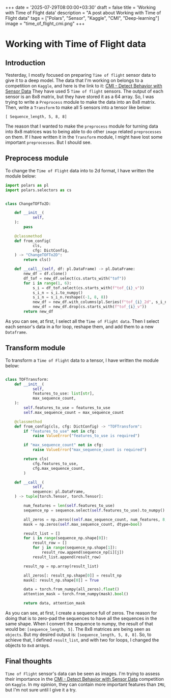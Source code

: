 +++
date = '2025-07-29T08:00:00+03:30'
draft = false
title = 'Working with Time of Flight data'
description = "A post about Working with Time of Flight data"
tags = ["Polars", "Sensor", "Kaggle", "CMI", "Deep-learning"]
image = "time_of_flight_cmi.png"
+++

# Working with Time of Flight data

## Introduction

Yesterday, I mostly focused on preparing `Time of flight` sensor data
to give it to a deep model.
The data that I'm working on belongs to a competition on `Kaggle`, and
here is the link to it:
[CMI - Detect Behavior with Sensor Data](https://www.kaggle.com/competitions/cmi-detect-behavior-with-sensor-data)
They have used 5 `Time of flight` sensors.
The output of each sensor is an 8x8 matrix,
but they have stored it as a 64 array.
So, I was trying to write a `Preprocess` module to make the data into an 8x8 matrix.
Then, write a `Transform` to make all 5 sensors into a tensor like below:

```text
[ Sequence_length, 5, 8, 8]
```

The reason that I wanted to make the `preprocess` module for turning data into 8x8 matrices was
to being able to do other `image` related `preprocesses` on them.
If I have written it in the `Transform` module, I might have lost some important `preprocesses`.
But I should see.

## Preprocess module

To change the `Time of Flight` data into to 2d format, I have written the module below:

```python
import polars as pl
import polars.selectors as cs


class ChangeTOFTo2D:

    def __init__(
            self,
    ):
        pass

    @classmethod
    def from_config(
            cls,
            cfg: DictConfig,
    ) -> "ChangeTOFTo2D":
        return cls()

    def __call__(self, df: pl.DataFrame) -> pl.DataFrame:
        new_df = df.clone()
        df_tof = new_df.select(cs.starts_with("tof"))
        for i in range(1, 6):
            s_i = df_tof.select(cs.starts_with(f"tof_{i}_v"))
            s_i_n = s_i.to_numpy()
            s_i_n = s_i_n.reshape((-1, 8, 8))
            new_df = new_df.with_columns(pl.Series(f"tof_{i}_2d", s_i_n))
            new_df = new_df.drop(cs.starts_with(f"tof_{i}_v"))
        return new_df

```

As you can see, at first, I select all the `Time of Flight data`.
Then I select each sensor's data in a for loop, reshape them, and add them to a new `Dataframe`.

## Transform module

To transform a `Time of Flight` data to a tensor, I have written the module below:

```python

class TOFTransform:
    def __init__(
            self,
            features_to_use: list[str],
            max_sequence_count,
    ):
        self.features_to_use = features_to_use
        self.max_sequence_count = max_sequence_count

    @classmethod
    def from_config(cls, cfg: DictConfig) -> "TOFTransform":
        if "features_to_use" not in cfg:
            raise ValueError("features_to_use is required")

        if "max_sequence_count" not in cfg:
            raise ValueError("max_sequence_count is required")

        return cls(
            cfg.features_to_use,
            cfg.max_sequence_count,
        )

    def __call__(
            self,
            sequence: pl.DataFrame,
    ) -> tuple[torch.Tensor, torch.Tensor]:

        num_features = len(self.features_to_use)
        sequence_np = sequence.select(self.features_to_use).to_numpy()

        all_zeros = np.zeros((self.max_sequence_count, num_features, 8, 8))
        mask = np.zeros(self.max_sequence_count, dtype=bool)

        result_list = []
        for i in range(sequence_np.shape[0]):
            result_row = []
            for j in range(sequence_np.shape[1]):
                result_row.append(sequence_np[i][j])
            result_list.append(result_row)

        result_np = np.array(result_list)

        all_zeros[: result_np.shape[0]] = result_np
        mask[: result_np.shape[0]] = True

        data = torch.from_numpy(all_zeros).float()
        attention_mask = torch.from_numpy(mask).bool()

        return data, attention_mask

```

As you can see, at first, I create a sequence full of zeros.
The reason for doing that is to zero-pad the sequences to have all the sequences in the same shape.
When I convert the sequence to numpy, the result of that would be: `[sequence_length, 5]`.
The 8x8 matrices are being seen as `objects`.
But my desired output is: `[sequence_length, 5, 8, 8]`.
So, to achieve that, I defined `result_list`, and with two for loops, I changed the objects
to `8x8` arrays.

## Final thoughts

`Time of Flight` sensor's data can be seen as images.
I'm trying to assess their importance in the
[CMI - Detect Behavior with Sensor Data](https://www.kaggle.com/competitions/cmi-detect-behavior-with-sensor-data)
competition on `Kaggle`.
In my opinion, they can contain more important features than `IMU`, but I'm not sure until I give it a try.

